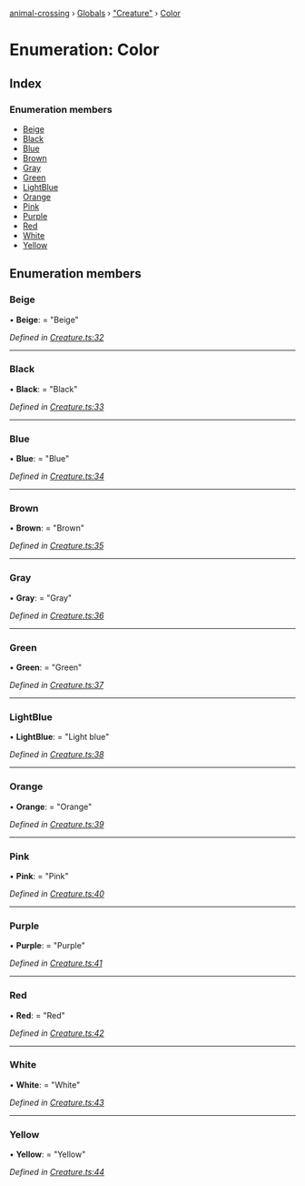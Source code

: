 [animal-crossing](../README.md) › [Globals](../globals.md) › ["Creature"](../modules/_creature_.md) › [Color](_creature_.color.md)

# Enumeration: Color

## Index

### Enumeration members

* [Beige](_creature_.color.md#beige)
* [Black](_creature_.color.md#black)
* [Blue](_creature_.color.md#blue)
* [Brown](_creature_.color.md#brown)
* [Gray](_creature_.color.md#gray)
* [Green](_creature_.color.md#green)
* [LightBlue](_creature_.color.md#lightblue)
* [Orange](_creature_.color.md#orange)
* [Pink](_creature_.color.md#pink)
* [Purple](_creature_.color.md#purple)
* [Red](_creature_.color.md#red)
* [White](_creature_.color.md#white)
* [Yellow](_creature_.color.md#yellow)

## Enumeration members

###  Beige

• **Beige**: = "Beige"

*Defined in [Creature.ts:32](https://github.com/Norviah/animal-crossing/blob/95a2959/module/types/Creature.ts#L32)*

___

###  Black

• **Black**: = "Black"

*Defined in [Creature.ts:33](https://github.com/Norviah/animal-crossing/blob/95a2959/module/types/Creature.ts#L33)*

___

###  Blue

• **Blue**: = "Blue"

*Defined in [Creature.ts:34](https://github.com/Norviah/animal-crossing/blob/95a2959/module/types/Creature.ts#L34)*

___

###  Brown

• **Brown**: = "Brown"

*Defined in [Creature.ts:35](https://github.com/Norviah/animal-crossing/blob/95a2959/module/types/Creature.ts#L35)*

___

###  Gray

• **Gray**: = "Gray"

*Defined in [Creature.ts:36](https://github.com/Norviah/animal-crossing/blob/95a2959/module/types/Creature.ts#L36)*

___

###  Green

• **Green**: = "Green"

*Defined in [Creature.ts:37](https://github.com/Norviah/animal-crossing/blob/95a2959/module/types/Creature.ts#L37)*

___

###  LightBlue

• **LightBlue**: = "Light blue"

*Defined in [Creature.ts:38](https://github.com/Norviah/animal-crossing/blob/95a2959/module/types/Creature.ts#L38)*

___

###  Orange

• **Orange**: = "Orange"

*Defined in [Creature.ts:39](https://github.com/Norviah/animal-crossing/blob/95a2959/module/types/Creature.ts#L39)*

___

###  Pink

• **Pink**: = "Pink"

*Defined in [Creature.ts:40](https://github.com/Norviah/animal-crossing/blob/95a2959/module/types/Creature.ts#L40)*

___

###  Purple

• **Purple**: = "Purple"

*Defined in [Creature.ts:41](https://github.com/Norviah/animal-crossing/blob/95a2959/module/types/Creature.ts#L41)*

___

###  Red

• **Red**: = "Red"

*Defined in [Creature.ts:42](https://github.com/Norviah/animal-crossing/blob/95a2959/module/types/Creature.ts#L42)*

___

###  White

• **White**: = "White"

*Defined in [Creature.ts:43](https://github.com/Norviah/animal-crossing/blob/95a2959/module/types/Creature.ts#L43)*

___

###  Yellow

• **Yellow**: = "Yellow"

*Defined in [Creature.ts:44](https://github.com/Norviah/animal-crossing/blob/95a2959/module/types/Creature.ts#L44)*
